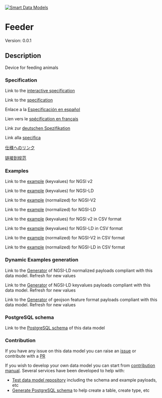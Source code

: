 [![Smart Data Models](https://smartdatamodels.org/wp-content/uploads/2022/01/SmartDataModels_logo.png "Logo")](https://smartdatamodels.org)
# Feeder
Version: 0.0.1

## Description 

Device for feeding animals
### Specification

Link to the [interactive specification](https://swagger.lab.fiware.org/?url=https://smart-data-models.github.io/dataModel.Aquaculture/Feeder/swagger.yaml)

Link to the [specification](https://github.com/smart-data-models/dataModel.Aquaculture/blob/master/Feeder/doc/spec.md)

Enlace a la [Especificación en español](https://github.com/smart-data-models/dataModel.Aquaculture/blob/master/Feeder/doc/spec_ES.md)

Lien vers le [spécification en français](https://github.com/smart-data-models/dataModel.Aquaculture/blob/master/Feeder/doc/spec_FR.md)

Link zur [deutschen Spezifikation](https://github.com/smart-data-models/dataModel.Aquaculture/blob/master/Feeder/doc/spec_DE.md)

Link alla [specifica](https://github.com/smart-data-models/dataModel.Aquaculture/blob/master/Feeder/doc/spec_IT.md)

[仕様へのリンク](https://github.com/smart-data-models/dataModel.Aquaculture/blob/master/Feeder/doc/spec_JA.md)

[链接到规范](https://github.com/smart-data-models/dataModel.Aquaculture/blob/master/Feeder/doc/spec_ZH.md)
### Examples

Link to the [example](https://smart-data-models.github.io/dataModel.Aquaculture/Feeder/examples/example.json) (keyvalues) for NGSI v2

Link to the [example](https://smart-data-models.github.io/dataModel.Aquaculture/Feeder/examples/example.jsonld) (keyvalues) for NGSI-LD

Link to the [example](https://smart-data-models.github.io/dataModel.Aquaculture/Feeder/examples/example-normalized.json) (normalized) for NGSI-V2

Link to the [example](https://smart-data-models.github.io/dataModel.Aquaculture/Feeder/examples/example-normalized.jsonld) (normalized) for NGSI-LD

Link to the [example](https://smart-data-models.github.io/dataModel.Aquaculture/Feeder/examples/example.json.csv) (keyvalues) for NGSI v2 in CSV format

Link to the [example](https://smart-data-models.github.io/dataModel.Aquaculture/Feeder/examples/example.jsonld.csv) (keyvalues) for NGSI-LD in CSV format

Link to the [example](https://smart-data-models.github.io/dataModel.Aquaculture/Feeder/examples/example-normalized.json.csv) (normalized) for NGSI-V2 in CSV format

Link to the [example](https://smart-data-models.github.io/dataModel.Aquaculture/Feeder/examples/example-normalized.jsonld.csv) (normalized) for NGSI-LD in CSV format
### Dynamic Examples generation

Link to the [Generator](https://smartdatamodels.org/extra/ngsi-ld_generator.php?schemaUrl=https://raw.githubusercontent.com/smart-data-models/dataModel.Aquaculture/master/Feeder/schema.json&email=info@smartdatamodels.org) of NGSI-LD normalized payloads compliant with this data model. Refresh for new values

Link to the [Generator](https://smartdatamodels.org/extra/ngsi-ld_generator_keyvalues.php?schemaUrl=https://raw.githubusercontent.com/smart-data-models/dataModel.Aquaculture/master/Feeder/schema.json&email=info@smartdatamodels.org) of NGSI-LD keyvalues payloads compliant with this data model. Refresh for new values

Link to the [Generator](https://smartdatamodels.org/extra/geojson_features_generator.php?schemaUrl=https://raw.githubusercontent.com/smart-data-models/dataModel.Aquaculture/master/Feeder/schema.json&email=info@smartdatamodels.org) of geojson feature format payloads compliant with this data model. Refresh for new values
### PostgreSQL schema

Link to the [PostgreSQL schema](https://smart-data-models.github.io/dataModel.Aquaculture/Feeder/schema.sql) of this data model
### Contribution

 If you have any issue on this data model you can raise an [issue](https://github.com/smart-data-models/dataModel.Aquaculture/issues)  or contribute with a [PR](https://github.com/smart-data-models/dataModel.Aquaculture/pulls)

 If you wish to develop your own data model you can start from [contribution manual](https://bit.ly/contribution_manual). Several services have been developed to help with: 
 - [Test data model repository](https://smartdatamodels.org/index.php/data-models-contribution-api/) including the schema and example payloads, etc
 - [Generate PostgreSQL schema](https://smartdatamodels.org/index.php/sql-service/) to help create a table, create type, etc